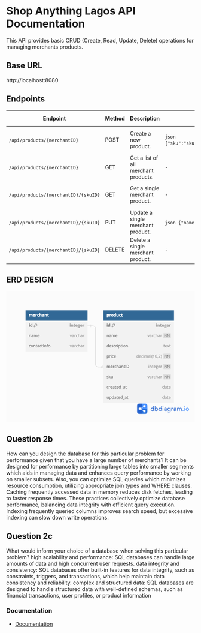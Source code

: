 # Shop Anything Lagos API Documentation

This API provides basic CRUD (Create, Read, Update, Delete) operations for managing merchants products.

## Base URL
http://localhost:8080


## Endpoints

| Endpoint          | Method | Description                        | Request Body                                 | Success Response                              | Error Response                  |
|-------------------|--------|------------------------------------|----------------------------------------------|-----------------------------------------------|---------------------------------|
| `/api/products/{merchantID}`          | POST   | Create a new product.            | ```json {"sku":"sku1","name":"name1","description":"description1","price":20.54} ```  | **201 Created** <br> ```json {"sku":"sku1","name":"name1","description":"description1","price":20.54,"created_at":"2024-02-20T23:51:20.964278+01:00","updated_at":"2024-02-20T23:51:20.964279+01:00"} ``` | **400 Bad Request**            |
| `/api/products/{merchantID}`          | GET    | Get a list of all merchant products.     | -                                            | **200 OK** <br> ```json [ { "id": "Ml1f5yF74FW66jKC", "merchant_id": "1", "sku": "sku1", "name": "name1", "description": "description1", "price": 20.54, "created_at": "2024-02-20T23:51:20.964278+01:00", "updated_at": "2024-02-20T23:51:20.964279+01:00" } ] ``` | -                               |
| `/api/products/{merchantID}/{skuID}`     | GET    | Get a single merchant product.        | -                                            | **200 OK** <br> ```json { "id": "Ml1f5yF74FW66jKC", "merchant_id": "1", "sku": "sku1", "name": "name1", "description": "description1", "price": 20.54, "created_at": "2024-02-20T23:51:20.964278+01:00", "updated_at": "2024-02-20T23:51:20.964279+01:00" } ``` | **404 Not Found**              |
| `/api/products/{merchantID}/{skuID}`     | PUT    | Update a single merchant product.     | ```json {"name":"name2","description":"description2","price":50} ```  | **200 OK** <br> ```json {"sku":"sku1","name":"name1","description":"description1","price":20.54,"created_at":"2024-02-20T23:51:20.964278+01:00","updated_at":"2024-02-20T23:51:20.964279+01:00"} ``` | **400 Bad Request** <br> **404 Not Found** |
| `/api/products/{merchantID}/{skuID}`     | DELETE | Delete a single merchant product.     | -                                            | **204 No Content**                            | **404 Not Found**              |

## ERD DESIGN
![](SQL_ERD.png)

## Question 2b
How can you design the database for this particular problem for performance given that you have a large number of merchants?
It can be designed for performance by partitioning large tables into smaller segments which aids in managing data and enhances query performance by working on smaller subsets. 
Also, you can optimize SQL queries which minimizes resource consumption, utilizing appropriate join types and WHERE clauses. 
Caching frequently accessed data in memory reduces disk fetches, leading to faster response times. 
These practices collectively optimize database performance, balancing data integrity with efficient query execution.
Indexing frequently queried columns improves search speed, but excessive indexing can slow down write operations. 

## Question 2c
What would inform your choice of a database when solving this particular problem?
high scalability and performance: SQL databases can handle large amounts of data and high concurrent user requests.
data integrity and consistency: SQL databases offer built-in features for data integrity, such as constraints, triggers, and transactions, which help maintain data consistency and reliability.
complex and structured data:  SQL databases are designed to handle structured data with well-defined schemas, such as financial transactions, user profiles, or product information


### Documentation
- [Documentation](https://documenter.getpostman.com/view/17896528/2sA2r9X3iG)
